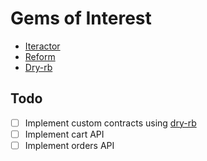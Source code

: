 # Gems of Interest
- [Iteractor](https://github.com/collectiveidea/interactor)
- [Reform](https://github.com/trailblazer/reform-rails)
- [Dry-rb](https://dry-rb.org/)

## Todo
- [ ] Implement custom contracts using [dry-rb](https://dry-rb.org/)
- [ ] Implement cart API
- [ ] Implement orders API
